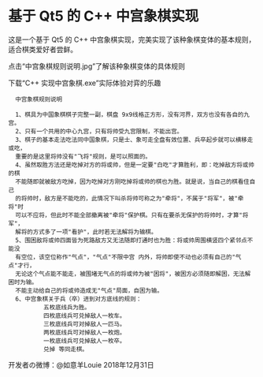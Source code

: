 ﻿# 基于 Qt5 的 C++ 中宫象棋实现
这是一个基于 Qt5 的 C++ 中宫象棋实现，完美实现了该种象棋变体的基本规则，适合棋类爱好者尝鲜。

点击“中宫象棋规则说明.jpg”了解该种象棋变体的具体规则

下载“C++ 实现中宫象棋.exe”实际体验对弈的乐趣

      中宫象棋规则说明

      1、棋具为中国象棋棋子完整一副，棋盘 9x9线格正方形，没有河界，双方也没有各自的九宫。
      2、只有一个共用的中心九宫，只有将帅受九宫限制，不能出宫。
      3、棋子的基本走法吃法同中国象棋，只是士、象可走全盘有效位置、兵卒起步就可以横移走或吃，
      重要的是这里将帅没有"飞将"规则，是可以照面的。
      4、虽然取胜方法还是吃掉对方的将或帅，但是一定要"白吃"才算胜利，即：吃掉敌方将或帅的棋
      不能随即就被敌方吃掉，因为吃掉对方刚吃掉将或帅的棋也为胜。就是说，当自己的棋看住自己
      的将帅时，敌方是不能吃的，此情况下叫杀将帅可称之为"牵将"，不属于"将军"，被"牵将"时
      可以不应将，但此时不能全部撤离被"牵将"保护棋。只有在要杀无保护的将帅时，才算"将军"，
      解将的方式多了一项"看护"，此时若无法解将为输棋。
      5、围困敌将或帅四面皆为死路敌方又无法随即打通时也为胜：将或帅周围横竖四个紧邻点不能没
      有空位，该空位称作"气点"，"气点"不限中宫 内外，将帅即使不动也必须有自己的"气点"才行，
      无论这个气点能不能走，被围堵无气点的将或帅为被"困将"，被困方必须随即解困，无法解困时为输。
      不能主动给自己的将或帅造成无"气点"局面，自困为输。
      6、中宫象棋关于兵（卒）进到对方底线的规则：
              五枚底线兵为胜。
              四枚底线兵可兑掉敌人一枚车。
              三枚底线兵可对掉敌人一匹马。
              两枚底线兵可对掉敌人一枚炮。
              一枚底线兵可兑掉敌人一枚卒。
              兑掉 等同走棋。
              
 开发者の微博：@如意羊Louie  2018年12月31日

